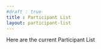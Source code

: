 ```yaml
---
#draft : true
title : Participant List
layout: participant-list
---
```


Here are the current Participant List

